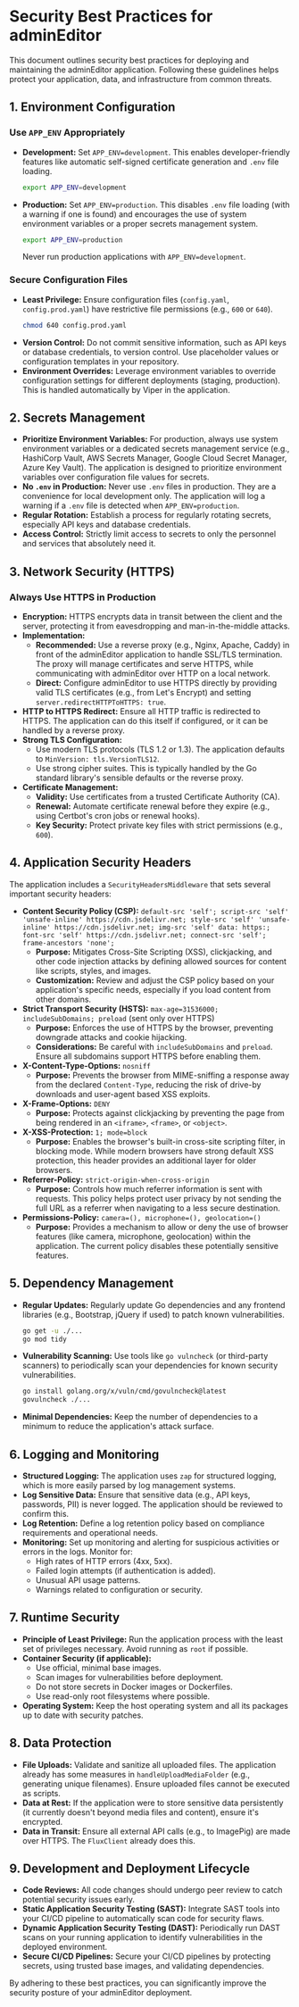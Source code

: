 # Security Best Practices for adminEditor

This document outlines security best practices for deploying and maintaining the adminEditor application. Following these guidelines helps protect your application, data, and infrastructure from common threats.

## 1. Environment Configuration

### Use `APP_ENV` Appropriately

*   **Development:** Set `APP_ENV=development`. This enables developer-friendly features like automatic self-signed certificate generation and `.env` file loading.
    ```bash
    export APP_ENV=development
    ```
*   **Production:** Set `APP_ENV=production`. This disables `.env` file loading (with a warning if one is found) and encourages the use of system environment variables or a proper secrets management system.
    ```bash
    export APP_ENV=production
    ```
    Never run production applications with `APP_ENV=development`.

### Secure Configuration Files

*   **Least Privilege:** Ensure configuration files (`config.yaml`, `config.prod.yaml`) have restrictive file permissions (e.g., `600` or `640`).
    ```bash
    chmod 640 config.prod.yaml
    ```
*   **Version Control:** Do not commit sensitive information, such as API keys or database credentials, to version control. Use placeholder values or configuration templates in your repository.
*   **Environment Overrides:** Leverage environment variables to override configuration settings for different deployments (staging, production). This is handled automatically by Viper in the application.

## 2. Secrets Management

*   **Prioritize Environment Variables:** For production, always use system environment variables or a dedicated secrets management service (e.g., HashiCorp Vault, AWS Secrets Manager, Google Cloud Secret Manager, Azure Key Vault). The application is designed to prioritize environment variables over configuration file values for secrets.
*   **No `.env` in Production:** Never use `.env` files in production. They are a convenience for local development only. The application will log a warning if a `.env` file is detected when `APP_ENV=production`.
*   **Regular Rotation:** Establish a process for regularly rotating secrets, especially API keys and database credentials.
*   **Access Control:** Strictly limit access to secrets to only the personnel and services that absolutely need it.

## 3. Network Security (HTTPS)

### Always Use HTTPS in Production

*   **Encryption:** HTTPS encrypts data in transit between the client and the server, protecting it from eavesdropping and man-in-the-middle attacks.
*   **Implementation:**
    *   **Recommended:** Use a reverse proxy (e.g., Nginx, Apache, Caddy) in front of the adminEditor application to handle SSL/TLS termination. The proxy will manage certificates and serve HTTPS, while communicating with adminEditor over HTTP on a local network.
    *   **Direct:** Configure adminEditor to use HTTPS directly by providing valid TLS certificates (e.g., from Let's Encrypt) and setting `server.redirectHTTPToHTTPS: true`.
*   **HTTP to HTTPS Redirect:** Ensure all HTTP traffic is redirected to HTTPS. The application can do this itself if configured, or it can be handled by a reverse proxy.
*   **Strong TLS Configuration:**
    *   Use modern TLS protocols (TLS 1.2 or 1.3). The application defaults to `MinVersion: tls.VersionTLS12`.
    *   Use strong cipher suites. This is typically handled by the Go standard library's sensible defaults or the reverse proxy.
*   **Certificate Management:**
    *   **Validity:** Use certificates from a trusted Certificate Authority (CA).
    *   **Renewal:** Automate certificate renewal before they expire (e.g., using Certbot's cron jobs or renewal hooks).
    *   **Key Security:** Protect private key files with strict permissions (e.g., `600`).

## 4. Application Security Headers

The application includes a `SecurityHeadersMiddleware` that sets several important security headers:

*   **Content Security Policy (CSP):** `default-src 'self'; script-src 'self' 'unsafe-inline' https://cdn.jsdelivr.net; style-src 'self' 'unsafe-inline' https://cdn.jsdelivr.net; img-src 'self' data: https:; font-src 'self' https://cdn.jsdelivr.net; connect-src 'self'; frame-ancestors 'none';`
    *   **Purpose:** Mitigates Cross-Site Scripting (XSS), clickjacking, and other code injection attacks by defining allowed sources for content like scripts, styles, and images.
    *   **Customization:** Review and adjust the CSP policy based on your application's specific needs, especially if you load content from other domains.
*   **Strict Transport Security (HSTS):** `max-age=31536000; includeSubDomains; preload` (sent only over HTTPS)
    *   **Purpose:** Enforces the use of HTTPS by the browser, preventing downgrade attacks and cookie hijacking.
    *   **Considerations:** Be careful with `includeSubDomains` and `preload`. Ensure all subdomains support HTTPS before enabling them.
*   **X-Content-Type-Options:** `nosniff`
    *   **Purpose:** Prevents the browser from MIME-sniffing a response away from the declared `Content-Type`, reducing the risk of drive-by downloads and user-agent based XSS exploits.
*   **X-Frame-Options:** `DENY`
    *   **Purpose:** Protects against clickjacking by preventing the page from being rendered in an `<iframe>`, `<frame>`, or `<object>`.
*   **X-XSS-Protection:** `1; mode=block`
    *   **Purpose:** Enables the browser's built-in cross-site scripting filter, in blocking mode. While modern browsers have strong default XSS protection, this header provides an additional layer for older browsers.
*   **Referrer-Policy:** `strict-origin-when-cross-origin`
    *   **Purpose:** Controls how much referrer information is sent with requests. This policy helps protect user privacy by not sending the full URL as a referrer when navigating to a less secure destination.
*   **Permissions-Policy:** `camera=(), microphone=(), geolocation=()`
    *   **Purpose:** Provides a mechanism to allow or deny the use of browser features (like camera, microphone, geolocation) within the application. The current policy disables these potentially sensitive features.

## 5. Dependency Management

*   **Regular Updates:** Regularly update Go dependencies and any frontend libraries (e.g., Bootstrap, jQuery if used) to patch known vulnerabilities.
    ```bash
    go get -u ./...
    go mod tidy
    ```
*   **Vulnerability Scanning:** Use tools like `go vulncheck` (or third-party scanners) to periodically scan your dependencies for known security vulnerabilities.
    ```bash
    go install golang.org/x/vuln/cmd/govulncheck@latest
    govulncheck ./...
    ```
*   **Minimal Dependencies:** Keep the number of dependencies to a minimum to reduce the application's attack surface.

## 6. Logging and Monitoring

*   **Structured Logging:** The application uses `zap` for structured logging, which is more easily parsed by log management systems.
*   **Log Sensitive Data:** Ensure that sensitive data (e.g., API keys, passwords, PII) is never logged. The application should be reviewed to confirm this.
*   **Log Retention:** Define a log retention policy based on compliance requirements and operational needs.
*   **Monitoring:** Set up monitoring and alerting for suspicious activities or errors in the logs. Monitor for:
    *   High rates of HTTP errors (4xx, 5xx).
    *   Failed login attempts (if authentication is added).
    *   Unusual API usage patterns.
    *   Warnings related to configuration or security.

## 7. Runtime Security

*   **Principle of Least Privilege:** Run the application process with the least set of privileges necessary. Avoid running as `root` if possible.
*   **Container Security (if applicable):**
    *   Use official, minimal base images.
    *   Scan images for vulnerabilities before deployment.
    *   Do not store secrets in Docker images or Dockerfiles.
    *   Use read-only root filesystems where possible.
*   **Operating System:** Keep the host operating system and all its packages up to date with security patches.

## 8. Data Protection

*   **File Uploads:** Validate and sanitize all uploaded files. The application already has some measures in `handleUploadMediaFolder` (e.g., generating unique filenames). Ensure uploaded files cannot be executed as scripts.
*   **Data at Rest:** If the application were to store sensitive data persistently (it currently doesn't beyond media files and content), ensure it's encrypted.
*   **Data in Transit:** Ensure all external API calls (e.g., to ImagePig) are made over HTTPS. The `FluxClient` already does this.

## 9. Development and Deployment Lifecycle

*   **Code Reviews:** All code changes should undergo peer review to catch potential security issues early.
*   **Static Application Security Testing (SAST):** Integrate SAST tools into your CI/CD pipeline to automatically scan code for security flaws.
*   **Dynamic Application Security Testing (DAST):** Periodically run DAST scans on your running application to identify vulnerabilities in the deployed environment.
*   **Secure CI/CD Pipelines:** Secure your CI/CD pipelines by protecting secrets, using trusted base images, and validating dependencies.

By adhering to these best practices, you can significantly improve the security posture of your adminEditor deployment.